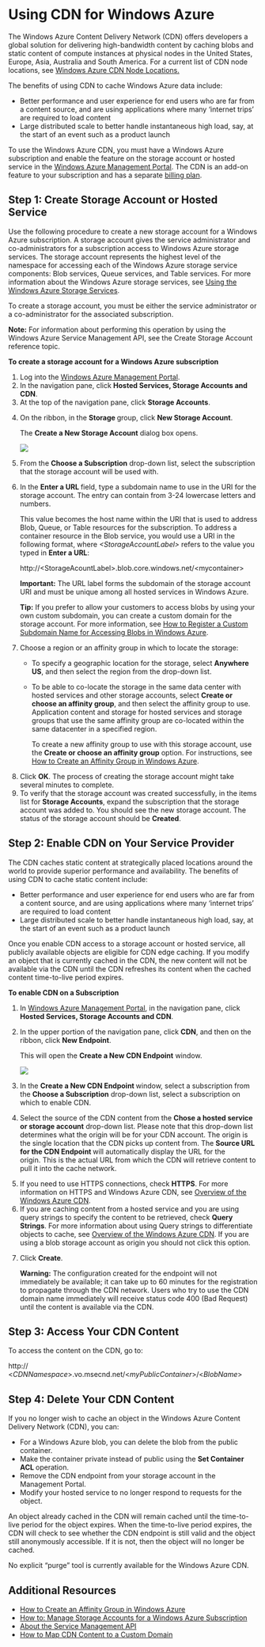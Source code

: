   <h1>Using CDN for Windows Azure</h1>
  <p>The Windows Azure Content Delivery Network (CDN) offers developers a global solution for delivering high-bandwidth content by caching blobs and static content of compute instances at physical nodes in the United States, Europe, Asia, Australia and South America. For a current list of CDN node locations, see <a href="http://msdn.microsoft.com/en-us/library/windowsazure/gg680302.aspx">Windows Azure CDN Node Locations.</a></p>
  <p>The benefits of using CDN to cache Windows Azure data include:</p>
  <ul>
    <li>Better performance and user experience for end users who are far from a content source, and are using applications where many ‘internet trips’ are required to load content</li>
    <li>Large distributed scale to better handle instantaneous high load, say, at the start of an event such as a product launch</li>
  </ul>
  <p>To use the Windows Azure CDN, you must have a Windows Azure subscription and enable the feature on the storage account or hosted service in the <a href="http://windows.azure.com/">Windows Azure Management Portal</a>. The CDN is an add-on feature to your subscription and has a separate <a href="/en-us/pricing/calculator/advanced/">billing plan</a>.</p>
  <h2>Step 1: Create Storage Account or Hosted Service</h2>
  <p>Use the following procedure to create a new storage account for a Windows Azure subscription. A storage account gives the service administrator and co-administrators for a subscription access to Windows Azure storage services. The storage account represents the highest level of the namespace for accessing each of the Windows Azure storage service components: Blob services, Queue services, and Table services. For more information about the Windows Azure storage services, see <a href="http://msdn.microsoft.com/en-us/library/windowsazure/ee924681.aspx">Using the Windows Azure Storage Services</a>.</p>
  <p>To create a storage account, you must be either the service administrator or a co-administrator for the associated subscription.</p>
  <p>
    <strong>Note:</strong> For information about performing this operation by using the Windows Azure Service Management API, see the Create Storage Account reference topic.</p>
  <p>
    <strong>To create a storage account for a Windows Azure subscription</strong>
  </p>
  <ol>
    <li>Log into the <a href="http://windows.azure.com/">Windows Azure Management Portal</a>.</li>
    <li>In the navigation pane, click <strong>Hosted Services, Storage Accounts and CDN</strong>.</li>
    <li>At the top of the navigation pane, click <strong>Storage Accounts</strong>.</li>
    <li>
      <p>On the ribbon, in the <strong>Storage </strong>group, click <strong>New Storage Account</strong>.</p>
      <p>The <strong>Create a New Storage Account</strong> dialog box opens.</p>
      <p>
        <img src="../../../DevCenter/Shared/Media/CDN_CreateNewStorageAcct.png" />
      </p>
    </li>
    <li>From the <strong>Choose a Subscription</strong> drop-down list, select the subscription that the storage account will be used with.</li>
    <li>
      <p>In the <strong>Enter a URL </strong>field, type a subdomain name to use in the URI for the storage account. The entry can contain from 3-24 lowercase letters and numbers.</p>
      <p>This value becomes the host name within the URI that is used to address Blob, Queue, or Table resources for the subscription. To address a container resource in the Blob service, you would use a URI in the following format, where <em>&lt;StorageAccountLabel&gt;</em> refers to the value you typed in <strong>Enter a URL</strong>:</p>
      <p>http://&lt;StorageAcountLabel&gt;.blob.core.windows.net/&lt;mycontainer&gt;</p>
      <p>
        <strong>Important:</strong> The URL label forms the subdomain of the storage account URI and must be unique among all hosted services in Windows Azure.</p>
      <p>
        <strong>Tip:</strong> If you prefer to allow your customers to access blobs by using your own custom subdomain, you can create a custom domain for the storage account. For more information, see <a href="http://msdn.microsoft.com/en-us/library/windowsazure/ee795179.aspx">How to Register a Custom Subdomain Name for Accessing Blobs in Windows Azure</a>.</p>
    </li>
    <li>
      <p>Choose a region or an affinity group in which to locate the storage:</p>
      <ul>
        <li>To specify a geographic location for the storage, select <strong>Anywhere US</strong>, and then select the region from the drop-down list.</li>
        <li>
          <p>To be able to co-locate the storage in the same data center with hosted services and other storage accounts, select <strong>Create or choose an affinity group</strong>, and then select the affinity group to use. Application content and storage for hosted services and storage groups that use the same affinity group are co-located within the same datacenter in a specified region.</p>
          <p>To create a new affinity group to use with this storage account, use the <strong>Create or choose an affinity group</strong> option. For instructions, see <a href="http://msdn.microsoft.com/en-us/library/windowsazure/hh531560.aspx">How to Create an Affinity Group in Windows Azure</a>.</p>
        </li>
      </ul>
    </li>
    <li>Click <strong>OK</strong>. The process of creating the storage account might take several minutes to complete.</li>
    <li>To verify that the storage account was created successfully, in the items list for <strong>Storage Accounts</strong>, expand the subscription that the storage account was added to. You should see the new storage account. The status of the storage account should be <strong>Created</strong>.</li>
  </ol>
  <h2>Step 2: Enable CDN on Your Service Provider</h2>
  <p>The CDN caches static content at strategically placed locations around the world to provide superior performance and availability. The benefits of using CDN to cache static content include:</p>
  <ul>
    <li>Better performance and user experience for end users who are far from a content source, and are using applications where many ‘internet trips’ are required to load content</li>
    <li>Large distributed scale to better handle instantaneous high load, say, at the start of an event such as a product launch</li>
  </ul>
  <p>Once you enable CDN access to a storage account or hosted service, all publicly available objects are eligible for CDN edge caching. If you modify an object that is currently cached in the CDN, the new content will not be available via the CDN until the CDN refreshes its content when the cached content time-to-live period expires.</p>
  <p>
    <strong>To enable CDN on a Subscription</strong>
  </p>
  <ol>
    <li>In <a href="http://windows.azure.com/">Windows Azure Management Portal</a>, in the navigation pane, click <strong>Hosted Services, Storage Accounts and CDN</strong>.</li>
    <li>
      <p>In the upper portion of the navigation pane, click <strong>CDN</strong>, and then on the ribbon, click <strong>New Endpoint</strong>.</p>
      <p>This will open the <strong>Create a New CDN Endpoint</strong> window.</p>
      <p>
        <img src="../../../DevCenter/Shared/Media/CDN_CreateNewCDNEndpoint.png" />
      </p>
    </li>
    <li>In the <strong>Create a New CDN Endpoint </strong>window, select a subscription from the <strong>Choose a Subscription</strong> drop-down list, select a subscription on which to enable CDN.</li>
    <li>
      <p>Select the source of the CDN content from the <strong>Chose a hosted service or storage account</strong> drop-down list. Please note that this drop-down list determines what the origin will be for your CDN account. The origin is the single location that the CDN picks up content from. The <strong>Source URL for the CDN Endpoint </strong>will automatically display the URL for the origin. This is the actual URL from which the CDN will retrieve content to pull it into the cache network.</p>
    </li>
    <li>If you need to use HTTPS connections, check <strong>HTTPS</strong>. For more information on HTTPS and Windows Azure CDN, see <a href="http://msdn.microsoft.com/en-us/library/windowsazure/ff919703.aspx">Overview of the Windows Azure CDN</a>.</li>
    <li>If you are caching content from a hosted service and you are using query strings to specify the content to be retrieved, check <strong>Query Strings</strong>. For more information about using Query strings to differentiate objects to cache, see <a href="http://msdn.microsoft.com/en-us/library/windowsazure/ff919703.aspx">Overview of the Windows Azure CDN</a>. If you are using a blob storage account as origin you should not click this option.</li>
    <li>
      <p>Click <strong>Create</strong>.</p>
      <p>
        <strong>Warning:</strong> The configuration created for the endpoint will not immediately be available; it can take up to 60 minutes for the registration to propagate through the CDN network. Users who try to use the CDN domain name immediately will receive status code 400 (Bad Request) until the content is available via the CDN.</p>
    </li>
  </ol>
  <h2>Step 3: Access Your CDN Content</h2>
  <p>To access the content on the CDN, go to:</p>
  <p>http:// &lt;<em>CDNNamespace</em>&gt;.vo.msecnd.net/&lt;<em>myPublicContainer</em>&gt;/&lt;<em>BlobName</em>&gt;</p>
  <h2>Step 4: Delete Your CDN Content</h2>
  <p>If you no longer wish to cache an object in the Windows Azure Content Delivery Network (CDN), you can:</p>
  <ul>
    <li>For a Windows Azure blob, you can delete the blob from the public container.</li>
    <li>Make the container private instead of public using the <strong>Set Container ACL </strong>operation.</li>
    <li>Remove the CDN endpoint from your storage account in the Management Portal.</li>
    <li>Modify your hosted service to no longer respond to requests for the object.</li>
  </ul>
  <p>An object already cached in the CDN will remain cached until the time-to-live period for the object expires. When the time-to-live period expires, the CDN will check to see whether the CDN endpoint is still valid and the object still anonymously accessible. If it is not, then the object will no longer be cached.</p>
  <p>No explicit “purge” tool is currently available for the Windows Azure CDN.</p>
  <h2>Additional Resources</h2>
  <ul>
    <li>
      <a href="http://msdn.microsoft.com/en-us/library/windowsazure/hh531560.aspx">How to Create an Affinity Group in Windows Azure</a>
    </li>
    <li>
      <a href="http://msdn.microsoft.com/en-us/library/windowsazure/hh531567.aspx">How to: Manage Storage Accounts for a Windows Azure Subscription</a>
    </li>
    <li>
      <a href="http://msdn.microsoft.com/en-us/library/windowsazure/ee460807.aspx">About the Service Management API</a>
    </li>
    <li>
      <a href="http://msdn.microsoft.com/en-us/library/windowsazure/gg680307.aspx">How to Map CDN Content to a Custom Domain</a>
    </li>
  </ul>